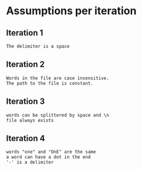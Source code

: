 # Assumptions per iteration

## Iteration 1
    The delimiter is a space

## Iteration 2
    Words in the file are case insensitive.
    The path to the file is constant.

## Iteration 3
    words can be splittered by space and \n
    file always exists

## Iteration 4
    words "one" and "OnE" are the same
    a word can have a dot in the end
    '-' is a delimiter
